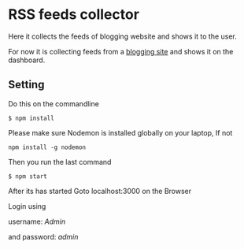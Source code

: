 # RSS feeds collector

Here it collects the feeds of blogging website and shows it to the user. 

For now it is collecting feeds from a [blogging site](http://theindiansociety.org) and shows it on the dashboard.

## Setting

Do this on the commandline
```
$ npm install
```
Please make sure Nodemon is installed globally on your laptop,
If not
```
npm install -g nodemon
```
Then you run the last command
```
$ npm start 
```
After its has started Goto localhost:3000 on the Browser

Login using 

username: *Admin*

and password: *admin*




